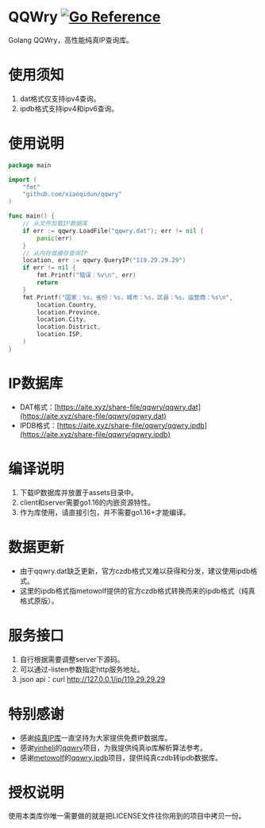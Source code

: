 # QQWry [![Go Reference](https://pkg.go.dev/badge/github.com/xiaoqidun/qqwry.svg)](https://pkg.go.dev/github.com/xiaoqidun/qqwry)

Golang QQWry，高性能纯真IP查询库。

# 使用须知

1. dat格式仅支持ipv4查询。
2. ipdb格式支持ipv4和ipv6查询。

# 使用说明

```go
package main

import (
	"fmt"
	"github.com/xiaoqidun/qqwry"
)

func main() {
	// 从文件加载IP数据库
	if err := qqwry.LoadFile("qqwry.dat"); err != nil {
		panic(err)
	}
	// 从内存或缓存查询IP
	location, err := qqwry.QueryIP("119.29.29.29")
	if err != nil {
		fmt.Printf("错误：%v\n", err)
		return
	}
	fmt.Printf("国家：%s，省份：%s，城市：%s，区县：%s，运营商：%s\n",
		location.Country,
		location.Province,
		location.City,
		location.District,
		location.ISP,
	)
}
```

# IP数据库

- DAT格式：[https://aite.xyz/share-file/qqwry/qqwry.dat](https://aite.xyz/share-file/qqwry/qqwry.dat)
- IPDB格式：[https://aite.xyz/share-file/qqwry/qqwry.ipdb](https://aite.xyz/share-file/qqwry/qqwry.ipdb)

# 编译说明

1. 下载IP数据库并放置于assets目录中。
2. client和server需要go1.16的内嵌资源特性。
3. 作为库使用，请直接引包，并不需要go1.16+才能编译。

# 数据更新

- 由于qqwry.dat缺乏更新，官方czdb格式又难以获得和分发，建议使用ipdb格式。
- 这里的ipdb格式指metowolf提供的官方czdb格式转换而来的ipdb格式（纯真格式原版）。

# 服务接口

1. 自行根据需要调整server下源码。
2. 可以通过-listen参数指定http服务地址。
3. json api：curl http://127.0.0.1/ip/119.29.29.29

# 特别感谢

- 感谢[纯真IP库](https://www.cz88.net/)一直坚持为大家提供免费IP数据库。
- 感谢[yinheli](https://github.com/yinheli)的[qqwry](https://github.com/yinheli/qqwry)项目，为我提供纯真ip库解析算法参考。
- 感谢[metowolf](https://github.com/metowolf)的[qqwry.ipdb](https://github.com/metowolf/qqwry.ipdb)项目，提供纯真czdb转ipdb数据库。

# 授权说明

使用本类库你唯一需要做的就是把LICENSE文件往你用到的项目中拷贝一份。